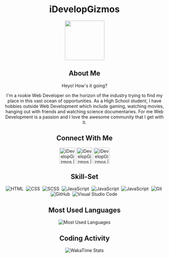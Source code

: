 <div align="center">

# iDevelopGizmos

<img src="https://media.giphy.com/media/ehC4SqtNcEeLAiu66w/giphy.gif" style="width:125px;" />

## About Me

Heyo! How's it going?

I'm a rookie Web Developer on the horizon of the industry trying to find my place in this vast ocean of opportunities. 
As a High School student, I have hobbies outside Web Development which include gaming, watching movies, hanging out with friends and watching science documentaries.
For me Web Development is a passion and I love the awesome community that I get with it.

## Connect With Me

[<img align="center" alt="iDevelopGizmos | LinkedIn" width="50px" src="https://cdn.jsdelivr.net/npm/simple-icons@v3/icons/linkedin.svg" />](https://linkedin.com/in/iDevelopGizmos)
[<img align="center" alt="iDevelopGizmos | Facebook" width="50px" src="https://cdn.jsdelivr.net/npm/simple-icons@v3/icons/facebook.svg" />](https://facebook.com/iDevelopGizmos)
[<img align="center" alt="iDevelopGizmos | Instagram" width="50px" src="https://cdn.jsdelivr.net/npm/simple-icons@v3/icons/instagram.svg" />](https://instagram.com/iDevelopGizmos)

## Skill-Set

![HTML](https://img.shields.io/badge/-HTML-05122A?style=flat&logo=HTML5)&nbsp;
![CSS](https://img.shields.io/badge/-CSS-05122A?style=flat&logo=CSS3)&nbsp;
![SCSS](https://img.shields.io/badge/-SCSS-05122A?style=flat&logo=SASS)&nbsp;
![JavaScript](https://img.shields.io/badge/-JavaScript-05122A?style=flat&logo=javascript)&nbsp;
![JavaScript](https://img.shields.io/badge/-Node%20JS-05122A?style=flat&logo=node.js)&nbsp;
![JavaScript](https://img.shields.io/badge/-Python-05122A?style=flat&logo=python)&nbsp;
![Git](https://img.shields.io/badge/-Git-05122A?style=flat&logo=git)&nbsp;
![GitHub](https://img.shields.io/badge/-GitHub-05122A?style=flat&logo=github)&nbsp;
![Visual Studio Code](https://img.shields.io/badge/-Visual%20Studio%20Code-05122A?style=flat&logo=visual-studio-code&logoColor=007ACC)&nbsp;

## Most Used Languages

![Most Used Languages](https://github-readme-stats.vercel.app/api/top-langs/?username=iDevelopGizmos&hide_title=true)

## Coding Activity

![WakaTime Stats](https://github-readme-stats.vercel.app/api/wakatime?username=iDevelopGizmos&hide_title=true&layout=compact)

</div>

